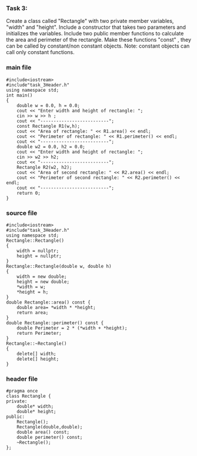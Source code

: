 ### Task 3: 
Create a class called "Rectangle" with two private member variables, "width" and "height". Include a constructor that takes two parameters and initializes the variables. Include two public member functions to calculate the area and perimeter of the rectangle. Make these functions "const" , they can be called by constant/non constant objects.
Note: constant objects can call only constant functions.

### main file
```
#include<iostream>
#include"task_3Header.h"
using namespace std;
int main()
{
    double w = 0.0, h = 0.0;
    cout << "Enter width and height of rectangle: ";
    cin >> w >> h ;
    cout << "--------------------------";
    const Rectangle R1(w,h);
    cout << "Area of rectangle: " << R1.area() << endl;
    cout << "Perimeter of rectangle: " << R1.perimeter() << endl;
    cout << "--------------------------";
    double w2 = 0.0, h2 = 0.0;
    cout << "Enter width and height of rectangle: ";
    cin >> w2 >> h2;
    cout << "--------------------------";
    Rectangle R2(w2, h2);
    cout << "Area of second rectangle: " << R2.area() << endl;
    cout << "Perimeter of second rectangle: " << R2.perimeter() << endl;
    cout << "--------------------------";
	return 0;
}
```
### source file
```
#include<iostream>
#include"task_3Header.h"
using namespace std;
Rectangle::Rectangle()
{
    width = nullptr;
    height = nullptr;
}
Rectangle::Rectangle(double w, double h)
{
    width = new double;
    height = new double;
    *width = w;
    *height = h;
}
double Rectangle::area() const {
    double area= *width * *height;
    return area;
}
double Rectangle::perimeter() const {
    double Perimeter = 2 * (*width + *height);
    return Perimeter;
}
Rectangle::~Rectangle()
{
    delete[] width;
    delete[] height;
}
```
### header file
```
#pragma once
class Rectangle {
private:
    double* width;
    double* height;
public:
    Rectangle();
    Rectangle(double,double);
    double area() const;
    double perimeter() const;
    ~Rectangle();
};
```
